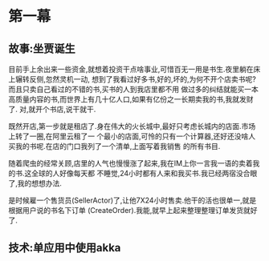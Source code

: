 # 第一幕

## 故事:坐贾诞生

目前手上余出来一些资金,就想着投资干点啥事业,可惜百无一用是书生.夜里躺在床上辗转反侧,忽然灵机一动,
想到了我看过好多书,好的,坏的,为何不开个店卖书呢?而且只卖自己看过的不错的书,买书的人到我店里都不用
做过多的纠结就能买一本高质量内容的书,而世界上有几十亿人口,如果有亿份之一长期卖我的书,我就发财了.
对,就开个书店,说干就干.

既然开店,第一步就是租店了.身在伟大的火长城中,最好只考虑长城内的店面.市场上转了一圈,在阿里云租了一
个最小的店面,可怜的只有一个计算器,还好还没啥人买我的书呢.在店的门口我列了一个清单,上面写着我销售
的所有书目.

随着爬虫的经常关顾,店里的人气也慢慢涨了起来,我在IM上你一言我一语的卖着我的书.这全球的人好像每天都
不睡觉,24小时都有人来和我买书.我已经两宿没合眼了,我的想想办法.

是时候雇一个售货员(SellerActor)了,让他7X24小时售卖.他干的活也很单一,就是根据用户说的书名下订单
(CreateOrder).我能,就早上起来整理整理订单发货就好了.

## 技术:单应用中使用akka

